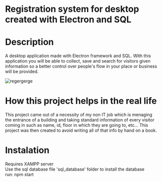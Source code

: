 # Registration system for desktop created with Electron and SQL

# Description
A desktop application made with Electron framework and SQL. With this application you will be able to collect, save and search for visitors given information so a better control over people's flow in your place or business will be provided.


![regergerge](https://user-images.githubusercontent.com/99507279/232141237-4cbd7257-0b5d-4ac1-be1d-94021afbb13c.PNG)




# How this project helps in the real life
This project came out of a necessity of my non IT job which is menaging the entrance of a building and taking standard information of every visitor coming in such as name, id, floor in which they are going to, etc... 
This project was then created to avoid writing all of that info by hand on a book.


# Instalation
Requires XAMPP server <br>
Use the sql database file 'sql_database' folder to install the database <br>
run: npm start

